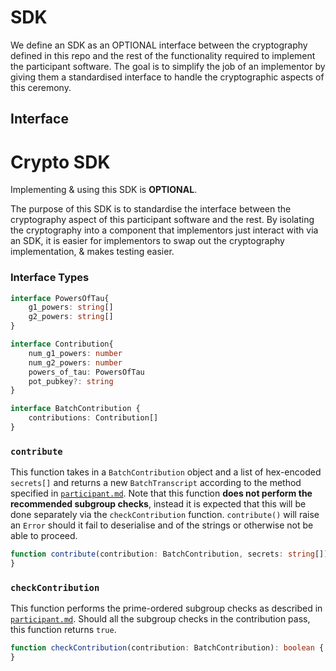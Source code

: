 # SDK

We define an SDK as an OPTIONAL interface between the cryptography defined in this repo and the rest of the functionality required to implement the participant software. The goal is to simplify the job of an implementor by giving them a standardised interface to handle the cryptographic aspects of this ceremony.

## Interface

### 

# Crypto SDK

Implementing & using this SDK is **OPTIONAL**.

The purpose of this SDK is to standardise the interface between the cryptography aspect of this participant software and the rest. By isolating the cryptography into a component that implementors just interact with via an SDK, it is easier for implementors to swap out the cryptography implementation, & makes testing easier.




### Interface Types

```typescript
interface PowersOfTau{
    g1_powers: string[]
    g2_powers: string[]
}
```

```typescript
interface Contribution{
    num_g1_powers: number
    num_g2_powers: number
    powers_of_tau: PowersOfTau
    pot_pubkey?: string
}
```

```typescript
interface BatchContribution {
    contributions: Contribution[]
}
```

### `contribute`

This function takes in a `BatchContribution` object and a list of hex-encoded `secrets[]` and returns a new `BatchTranscript` according to the method specified in [`participant.md`](../participant/participant.md). Note that this function __does not perform the recommended subgroup checks__, instead it is expected that this will be done separately via the `checkContribution` function. `contribute()` will raise an `Error` should it fail to deserialise and of the strings or otherwise not be able to proceed.

```typescript
function contribute(contribution: BatchContribution, secrets: string[]): BatchContribution {
}
```

### `checkContribution`

This function performs the prime-ordered subgroup checks as described in [`participant.md`](../participant/participant.md). Should all the subgroup checks in the contribution pass, this function returns `true`.

```typescript
function checkContribution(contribution: BatchContribution): boolean {
}
```
